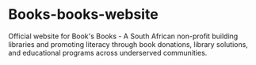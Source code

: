 # Books-books-website
Official website for Book's Books - A South African non-profit building libraries and promoting literacy through book donations, library solutions, and educational programs across underserved communities.
